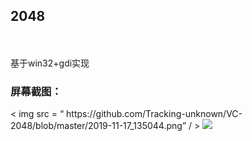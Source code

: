 <h2>2048</h2><br>
<br>
基于win32+gdi实现
<h3>屏幕截图：</h3>
< img  src = “ https://github.com/Tracking-unknown/VC-2048/blob/master/2019-11-17_135044.png” / >
<img src="https://github.com/Tracking-unknown/windows-SDK-2048/blob/master/2019-11-17_101456.png"/>
